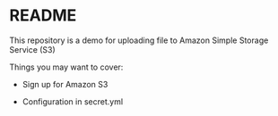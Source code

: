 # README

This repository is a demo for uploading file to Amazon Simple Storage Service (S3)

Things you may want to cover:

* Sign up for Amazon S3

* Configuration in secret.yml
